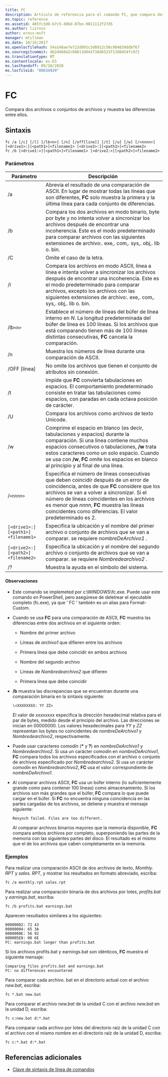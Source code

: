 ```yaml
---
title: FC
description: Artículo de referencia para el comando FC, que compara dos archivos o conjuntos de archivos y muestra las diferencias entre ellos.
ms.topic: reference
ms.assetid: 485fc3d8-b7c5-496d-87be-0011112f27d5
ms.author: lizross
author: eross-msft
manager: mtillman
ms.date: 10/16/2017
ms.openlocfilehash: 54a148ae7e722d891c3d8912c50c904839ddbf67
ms.sourcegitcommit: db2d46842c68813d043738d6523f13d8454fc972
ms.translationtype: MT
ms.contentlocale: es-ES
ms.lasthandoff: 09/10/2020
ms.locfileid: "89634929"
---
```

# <a name="fc"></a>FC

Compara dos archivos o conjuntos de archivos y muestra las diferencias entre ellos.

## <a name="syntax"></a>Sintaxis

```
fc /a [/c] [/l] [/lb<n>] [/n] [/off[line]] [/t] [/u] [/w] [/<nnnn>] [<drive1>:][<path1>]<filename1> [<drive2>:][<path2>]<filename2>
fc /b [<drive1:>][<path1>]<filename1> [<drive2:>][<path2>]<filename2>
```

### <a name="parameters"></a>Parámetros

| Parámetro | Descripción |
| --------- | ----------- |
| /a | Abrevia el resultado de una comparación de ASCII. En lugar de mostrar todas las líneas que son diferentes, **FC** solo muestra la primera y la última línea para cada conjunto de diferencias. |
| /b | Compara los dos archivos en modo binario, byte por byte y no intenta volver a sincronizar los archivos después de encontrar una incoherencia. Este es el modo predeterminado para comparar archivos con las siguientes extensiones de archivo:. exe,. com,. sys,. obj,. lib o. bin. |
| /C | Omite el caso de la letra. |
| /l | Compara los archivos en modo ASCII, línea a línea e intenta volver a sincronizar los archivos después de encontrar una incoherencia. Este es el modo predeterminado para comparar archivos, excepto los archivos con las siguientes extensiones de archivo:. exe,. com,. sys,. obj,. lib o. bin. |
| /lb`<n>` | Establece el número de líneas del búfer de línea interno en *N*. La longitud predeterminada del búfer de línea es 100 líneas. Si los archivos que está comparando tienen más de 100 líneas distintas consecutivas, **FC** cancela la comparación. |
| /n | Muestra los números de línea durante una comparación de ASCII. |
| /OFF [línea] | No omite los archivos que tienen el conjunto de atributos sin conexión. |
| /t | Impide que **FC** convierta tabulaciones en espacios. El comportamiento predeterminado consiste en tratar las tabulaciones como espacios, con paradas en cada octava posición de carácter. |
| /U | Compara los archivos como archivos de texto Unicode. |
| /w | Comprime el espacio en blanco (es decir, tabulaciones y espacios) durante la comparación. Si una línea contiene muchos espacios consecutivos o tabulaciones, **/w** trata estos caracteres como un solo espacio. Cuando se usa con **/w**, **FC** omite los espacios en blanco al principio y al final de una línea. |
| /`<nnnn>` | Especifica el número de líneas consecutivas que deben coincidir después de un error de coincidencia, antes de que **FC** considere que los archivos se van a volver a sincronizar. Si el número de líneas coincidentes en los archivos es menor que *nnnn*, **FC** muestra las líneas coincidentes como diferencias. El valor predeterminado es 2. |
| `[<drive1>:][<path1>]<filename1>` | Especifica la ubicación y el nombre del primer archivo o conjunto de archivos que se van a comparar. se requiere *nombreDeArchivo1* . |
| `[<drive2>:][<path2>]<filename2>` | Especifica la ubicación y el nombre del segundo archivo o conjunto de archivos que se van a comparar. se requiere *Nombredearchivo2* . |
| /? | Muestra la ayuda en el símbolo del sistema. |

#### <a name="remarks"></a>Observaciones

- Este comando se implemeted por c:\WINDOWS\fc.exe. Puede usar este comando en PowerShell, pero asegúrese de deletrear el ejecutable completo (fc.exe), ya que ' FC ' también es un alias para Format-Custom.

- Cuando se usa **FC** para una comparación de ASCII, **FC** muestra las diferencias entre dos archivos en el siguiente orden:

  - Nombre del primer archivo

  - Líneas de *archivo1* que difieren entre los archivos

  - Primera línea que debe coincidir en ambos archivos

  - Nombre del segundo archivo

  - Líneas de *Nombredearchivo2* que difieren

  - Primera línea que debe coincidir

- **/b** muestra las discrepancias que se encuentran durante una comparación binaria en la sintaxis siguiente:

    `\<XXXXXXXX: YY ZZ>`

    El valor de *xxxxxxxx* especifica la dirección hexadecimal relativa para el par de bytes, medido desde el principio del archivo. Las direcciones se inician en 00000000. Los valores hexadecimales para *YY* y *ZZ* representan los bytes no coincidentes de *nombreDeArchivo1* y *Nombredearchivo2*, respectivamente.

- Puede usar caracteres comodín (**&#42;** y **?**) en *nombreDeArchivo1* y *Nombredearchivo2*. Si usa un carácter comodín en *nombreDeArchivo1*, **FC** compara todos los archivos especificados con el archivo o conjunto de archivos especificado por *Nombredearchivo2*. Si usa un carácter comodín en *Nombredearchivo2*, **FC** usa el valor correspondiente de *nombreDeArchivo1*.

- Al comparar archivos ASCII, **FC** usa un búfer interno (lo suficientemente grande como para contener 100 líneas) como almacenamiento. Si los archivos son más grandes que el búfer, **FC** compara lo que puede cargar en el búfer. Si **FC** no encuentra ninguna coincidencia en las partes cargadas de los archivos, se detiene y muestra el mensaje siguiente:

    `Resynch failed. Files are too different.`

    Al comparar archivos binarios mayores que la memoria disponible, **FC** compara ambos archivos por completo, superponiendo las partes de la memoria con las siguientes partes del disco. El resultado es el mismo que el de los archivos que caben completamente en la memoria.

### <a name="examples"></a>Ejemplos

Para realizar una comparación ASCII de dos archivos de texto, *Monthly. RPT* y *sales. RPT*, y mostrar los resultados en formato abreviado, escriba:

```
fc /a monthly.rpt sales.rpt
```

Para realizar una comparación binaria de dos archivos por lotes, *profits.bat* y *earnings.bat*, escriba:

```
fc /b profits.bat earnings.bat
```

Aparecen resultados similares a los siguientes:

```
00000002: 72 43
00000004: 65 3A
0000000E: 56 92
000005E8: 00 6E
FC: earnings.bat longer than profits.bat
```

Si los archivos profits.bat y earnings.bat son idénticos, **FC** muestra el siguiente mensaje:

```
Comparing files profits.bat and earnings.bat
FC: no differences encountered
```

Para comparar cada archivo. bat en el directorio actual con el archivo *new.bat*, escriba:

```
fc *.bat new.bat
```

Para comparar el archivo *new.bat* de la unidad C con el archivo *new.bat* en la unidad D, escriba:

```
fc c:new.bat d:*.bat
```

Para comparar cada archivo por lotes del directorio raíz de la unidad C con el archivo con el mismo nombre en el directorio raíz de la unidad D, escriba:

```
fc c:*.bat d:*.bat
```

## <a name="additional-references"></a>Referencias adicionales

- [Clave de sintaxis de línea de comandos](command-line-syntax-key.md)
